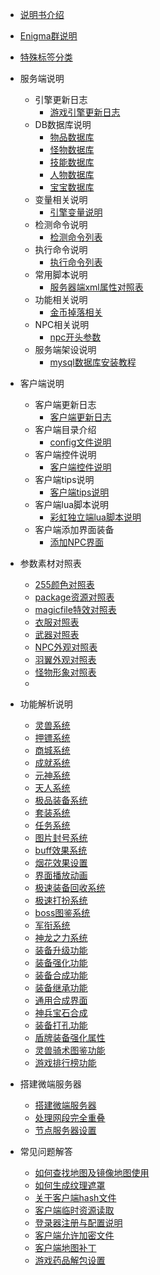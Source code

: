 

- [说明书介绍](home.md)
- [Enigma群说明](/eghelp.md)
- [特殊标签分类](/00/lable.md)

- 服务端说明
  - 引擎更新日志
    - [游戏引擎更新日志](/00/uplist.md)
  - DB数据库说明
    - [物品数据库](/00/uplist.md)
    - [怪物数据库](/00/uplist.md)
    - [技能数据库](/00/uplist.md)
    - [人物数据库](/00/uplist.md)
    - [宝宝数据库](/00/uplist.md)
  - 变量相关说明
    - [引擎变量说明](/00/uplist.md)
  - 检测命令说明
    - [检测命令列表](/00/uplist.md)
  - 执行命令说明
    - [执行命令列表](/00/uplist.md)
  - 常用脚本说明
    - [服务器端xml属性对照表](/00/uplist.md)
  - 功能相关说明
    - [金币掉落相关](/00/uplist.md)
  - NPC相关说明
    - [npc开头参数](/00/uplist.md)
  - 服务端架设说明
    - [mysql数据库安装教程](/00/uplist.md)
    				

- 客户端说明
  - 客户端更新日志
    - [客户端更新日志](/00/uplist.md)
  - 客户端目录介绍
    - [config文件说明](/00/uplist.md)
  - 客户端控件说明
    - [客户端控件说明](/00/uplist.md)
  - 客户端tips说明
    - [客户端tips说明](/00/uplist.md)
  - 客户端lua脚本说明
    - [彩虹独立端lua脚本说明](/00/uplist.md)
  - 客户端添加界面装备
    - [添加NPC界面](/00/uplist.md)
   
- 参数素材对照表
   - [255颜色对照表](/02/uplist.md)
   - [package资源对照表](/02/uplist.md)
   - [magicfile特效对照表](/02/uplist.md)
   - [衣服对照表](/02/uplist.md)
   - [武器对照表](/02/uplist.md)
   - [NPC外观对照表](/02/uplist.md)
   - [羽翼外观对照表](/02/uplist.md)
   - [怪物形象对照表](/02/uplist.md)
   - 
- 功能解析说明
   - [灵兽系统](/02/uplist.md)
   - [押镖系统](/02/uplist.md)
   - [商城系统](/02/uplist.md)
   - [成就系统](/02/uplist.md)
   - [元神系统](/02/uplist.md)
   - [天人系统](/02/uplist.md)
   - [极品装备系统](/02/uplist.md)
   - [套装系统](/02/uplist.md)
   - [任务系统](/02/uplist.md)
   - [图片封号系统](/02/uplist.md)
   - [buff效果系统](/02/uplist.md)
   - [烟花效果设置](/02/uplist.md)
   - [界面播放动画](/02/uplist.md)
   - [极速装备回收系统](/02/uplist.md)
   - [极速打扮系统](/02/uplist.md)
   - [boss图鉴系统](/02/uplist.md)
   - [军衔系统](/02/uplist.md)
   - [神龙之力系统](/02/uplist.md)
   - [装备升级功能](/02/uplist.md)
   - [装备强化功能](/02/uplist.md)
   - [装备合成功能](/02/uplist.md)
   - [装备继承功能](/02/uplist.md)
   - [通用合成界面](/02/uplist.md)
   - [神兵宝石合成](/02/uplist.md)
   - [装备打孔功能](/02/uplist.md)
   - [盾牌装备强化属性](/02/uplist.md)
   - [灵兽骑术图鉴功能](/02/uplist.md)
   - [游戏排行榜功能 ](/02/uplist.md)

- 搭建微端服务器
   - [搭建微端服务器](/02/uplist.md)
   - [处理网段完全重叠](/02/uplist.md)
   - [节点服务器设置](/02/uplist.md)

- 常见问题解答
   - [如何查找地图及镜像地图使用](/02/uplist.md)
   - [如何生成纹理遮罩](/02/uplist.md)
   - [关于客户端hash文件](/02/uplist.md)
   - [客户端临时资源读取](/02/uplist.md)
   - [登录器注册与配置说明](/02/uplist.md)
   - [客户端允许加密文件](/02/uplist.md)
   - [客户端地图补丁](/02/uplist.md)
   - [游戏药品解包设置](/02/uplist.md)

